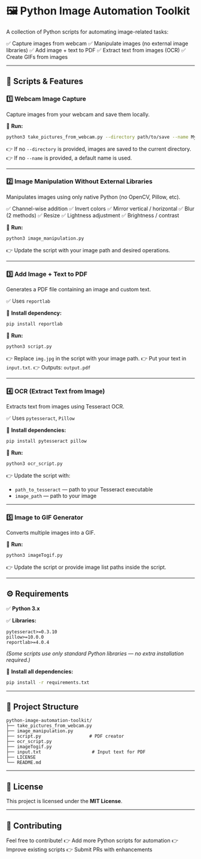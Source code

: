 

# 🖼️ Python Image Automation Toolkit

A collection of Python scripts for automating image-related tasks:

✅ Capture images from webcam
✅ Manipulate images (no external image libraries)
✅ Add image + text to PDF
✅ Extract text from images (OCR)
✅ Create GIFs from images

---

## 🚀 Scripts & Features

### 1️⃣ **Webcam Image Capture**

Capture images from your webcam and save them locally.

📌 **Run:**

```bash
python3 take_pictures_from_webcam.py --directory path/to/save --name MyImage
```

👉 If no `--directory` is provided, images are saved to the current directory.
👉 If no `--name` is provided, a default name is used.

---

### 2️⃣ **Image Manipulation Without External Libraries**

Manipulates images using only native Python (no OpenCV, Pillow, etc).

✅ Channel-wise addition
✅ Invert colors
✅ Mirror vertical / horizontal
✅ Blur (2 methods)
✅ Resize
✅ Lightness adjustment
✅ Brightness / contrast

📌 **Run:**

```bash
python3 image_manipulation.py
```

👉 Update the script with your image path and desired operations.

---

### 3️⃣ **Add Image + Text to PDF**

Generates a PDF file containing an image and custom text.

✅ Uses `reportlab`

📌 **Install dependency:**

```bash
pip install reportlab
```

📌 **Run:**

```bash
python3 script.py
```

👉 Replace `img.jpg` in the script with your image path.
👉 Put your text in `input.txt`.
👉 Outputs: `output.pdf`

---

### 4️⃣ **OCR (Extract Text from Image)**

Extracts text from images using Tesseract OCR.

✅ Uses `pytesseract`, `Pillow`

📌 **Install dependencies:**

```bash
pip install pytesseract pillow
```

📌 **Run:**

```bash
python3 ocr_script.py
```

👉 Update the script with:

* `path_to_tesseract` — path to your Tesseract executable
* `image_path` — path to your image

---

### 5️⃣ **Image to GIF Generator**

Converts multiple images into a GIF.

📌 **Run:**

```bash
python3 imageTogif.py
```

👉 Update the script or provide image list paths inside the script.

---

## ⚙️ Requirements

✅ **Python 3.x**

✅ **Libraries:**

```
pytesseract>=0.3.10
pillow>=10.0.0
reportlab>=4.0.4
```

*(Some scripts use only standard Python libraries — no extra installation required.)*

📌 **Install all dependencies:**

```bash
pip install -r requirements.txt
```

---

## 📂 Project Structure

```
python-image-automation-toolkit/
├── take_pictures_from_webcam.py
├── image_manipulation.py
├── script.py                  # PDF creator
├── ocr_script.py
├── imageTogif.py
├── input.txt                   # Input text for PDF
├── LICENSE
└── README.md
```

---

## 📄 License

This project is licensed under the **MIT License**.

---

## 🤝 Contributing

Feel free to contribute!
👉 Add more Python scripts for automation
👉 Improve existing scripts
👉 Submit PRs with enhancements


